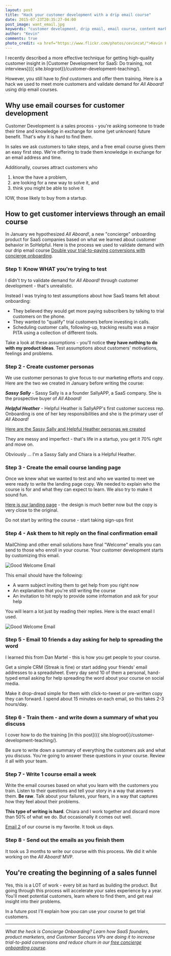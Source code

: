 ```yaml
---
layout: post
title: "Hack your customer development with a drip email course"
date: 2015-07-23T20:35:27-04:00
post_image: want_email.jpg
keywords: "customer development, drip email, email course, content marketing SaaS"
author: "Kevin"
comments: true
photo_credit: <a href="https://www.flickr.com/photos/cevincat/">Kevin Fitz</a>
---
```

I recently described a more effective technique for getting high-quality customer insight in [Customer Development for SaaS: Do training, not interviews]({{ site.blogroot}}/customer-development-teaching/).

However, you still have to *find* customers and offer them training. Here is a hack we used to meet more customers and validate demand for *All Aboard!* using drip email courses.

## Why use email courses for customer development

Customer Development is a sales process - you're asking someone to trade their time and knowledge in exchange for some (yet unknown) future benefit. That's why it is hard to find them.

In sales we ask customers to take steps, and a free email course gives them an easy first step. We're offering to trade them knowledge in exchange for an email address and time.

Additionally, courses attract customers who

1. know the have a problem,
1. are looking for a new way to solve it, and
1. think you might be able to solve it

IOW, those likely to buy from a startup.

## How to get customer interviews through an email course

In January we hypothesized *All Aboard!*, a new "concierge" onboarding product for SaaS companies based on what we learned about customer behavior in SoHelpful. Here is the process we used to validate demand with our drip email course [Double your trial-to-paying conversions with concierge onboarding](http://try.allaboard.io/concierge.html).

### Step 1: Know WHAT you're trying to test

I didn't try to validate demand for *All Aboard!* through customer development - that's unrealistic.

Instead I was trying to test assumptions about how SaaS teams felt about onboarding:

+ They believed they would get more paying subscribers by talking to trial customers on the phone.
+ They wanted to "qualify" trial customers before investing in calls.
+ Scheduling customer calls, following-up, tracking results was a major PITA using a collection of different tools.

Take a look at these assumptions - you'll notice **they have nothing to do with my product ideas**. Test assumptions about customers' motivations, feelings and problems.

### Step 2 - Create customer personas

We use customer personas to give focus to our marketing efforts and copy. Here are the two we created in January before writing the course:

***Sassy Sally*** - Sassy Sally is a a founder SallyAPP, a SaaS company. She is the prospective buyer of *All Aboard!*

***Helpful Heather*** - Helpful Heather is SallyAPP's first customer success rep. Onboarding is one of her key responsibilities and she is the primary user of *All Aboard!*

[Here are the Sassy Sally and Helpful Heather personas we created](https://docs.google.com/document/d/1txfokQR6vjsMw8Al6ib_rPnxc7uQ_YEhGCEdYiDCnhc/pub)

They are messy and imperfect - that's life in a startup, you get it 70% right and move on.

Obviously ... I'm a Sassy Sally and Chiara is a Helpful Heather.

### Step 3 - Create the email course landing page

Once we knew what we wanted to test and who we wanted to meet we were ready to write the landing page copy. We needed to explain who the course is for and what they can expect to learn. We also try to make it sound fun.

[Here is our landing page](http://try.allaboard.io/concierge.html) - the design is much better now but the copy is very close to the original.

Do not start by writing the course - start taking sign-ups first

### Step 4 - Ask them to hit reply on the final confirmation email

MailChimp and other email solutions have final "Welcome" emails you can send to those who enroll in your course. Your customer development starts by customizing this email.

![Good Welcome Email](/images/final_welcome_email.png)

This email should have the following:

+ A warm subject inviting them to get help from you right now
+ An explanation that you're still writing the course
+ An invitation to hit reply to provide some information and ask for your help

You will learn a lot just by reading their replies. Here is the exact email I used.

![Good Welcome Email](/images/actual_final_email.png)

### Step 5 - Email 10 friends a day asking for help to spreading the word

I learned this from Dan Martel - this is how you get people to your course.

Get a simple CRM (Streak is fine) or start adding your friends' email addresses to a spreadsheet. Every day send 10 of them a personal, hand-typed email asking for help spreading the word about your course on social media.

Make it drop-dread simple for them with click-to-tweet or pre-written copy they can forward. I spend about 15 minutes on each email, so this takes 2-3 hours/day.


### Step 6 - Train them - and write down a summary of what you discuss

I cover how to do the training [in this post]({{ site.blogroot}}/customer-development-teaching/).

Be sure to write down a summary of everything the customers ask and what you discuss. You're going to answer these questions in your course. Review it all with your team.


### Step 7 - Write 1 course email a week

Write the email courses based on what you learn with the customers you train. Listen to their questions and tell your story in a way that answers them. **Be raw**. Talk about your failures, your fears, in a way that captures how they feel about their problems.

**This type of writing is hard**. Chiara and I work together and discard more than 50% of what we do. But occasionally it comes out well.

[Email 2](http://us7.campaign-archive2.com/?u=e7889016118078dfdf0ab1cbc&id=ff7b3e648b) of our course is my favorite. It took us days.

### Step 8 - Send out the emails as you finish them

It took us 3 months to write our course with this process. We did it while working on the *All Aboard!* MVP.

## You're creating the beginning of a sales funnel

Yes, this is a LOT of work - every bit as hard as building the product. But going through this process will accelerate your sales experience by a year. You'll meet potential customers, learn where to find them, and get real insight into their problems.

In a future post I'll explain how you can use your course to get trial customers.

---

*What the heck is Concierge Onboarding? Learn how SaaS founders, product marketers, and Customer Success VPs are doing it to increase trial-to-paid conversions and reduce churn in our <a href="http://try.allaboard.io/concierge.html">free concierge onboarding course</a>.*
